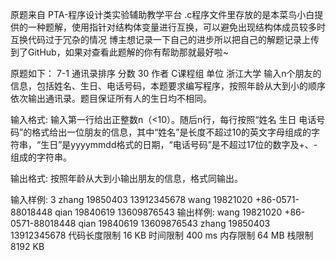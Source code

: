 原题来自 PTA-程序设计类实验辅助教学平台
.c程序文件里存放的是本菜鸟小白提供的一种题解，使用指针对结构体变量进行互换，可以避免出现结构体成员较多时互换代码过于冗杂的情况
博主想记录一下自己的进步所以把自己的解题记录上传到了GitHub，如果对查看此题解的你有帮助那就最好啦~

原题如下：
7-1 通讯录排序
分数 30
作者 C课程组
单位 浙江大学
输入n个朋友的信息，包括姓名、生日、电话号码，本题要求编写程序，按照年龄从大到小的顺序依次输出通讯录。题目保证所有人的生日均不相同。

输入格式:
输入第一行给出正整数n（<10）。随后n行，每行按照“姓名 生日 电话号码”的格式给出一位朋友的信息，其中“姓名”是长度不超过10的英文字母组成的字符串，“生日”是yyyymmdd格式的日期，“电话号码”是不超过17位的数字及+、-组成的字符串。

输出格式:
按照年龄从大到小输出朋友的信息，格式同输出。

输入样例:
3
zhang 19850403 13912345678
wang 19821020 +86-0571-88018448
qian 19840619 13609876543
输出样例:
wang 19821020 +86-0571-88018448
qian 19840619 13609876543
zhang 19850403 13912345678
代码长度限制
16 KB
时间限制
400 ms
内存限制
64 MB
栈限制
8192 KB
